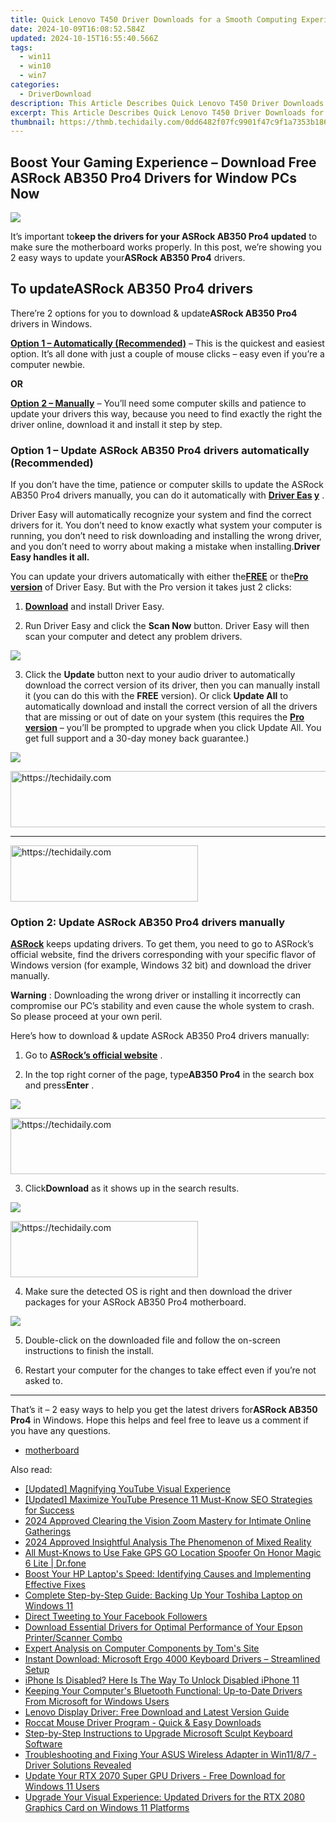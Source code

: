 ```yaml
---
title: Quick Lenovo T450 Driver Downloads for a Smooth Computing Experience
date: 2024-10-09T16:08:52.584Z
updated: 2024-10-15T16:55:40.566Z
tags:
  - win11
  - win10
  - win7
categories:
  - DriverDownload
description: This Article Describes Quick Lenovo T450 Driver Downloads for a Smooth Computing Experience
excerpt: This Article Describes Quick Lenovo T450 Driver Downloads for a Smooth Computing Experience
thumbnail: https://thmb.techidaily.com/0dd6482f07fc9901f47c9f1a7353b186913c8692e5e96af0d412c737fd97f08d.jpg
---
```


## Boost Your Gaming Experience – Download Free ASRock AB350 Pro4 Drivers for Window PCs Now

![](https://images.drivereasy.com/wp-content/uploads/2019/03/image-439.png)

 It’s important to**keep the drivers for your ASRock AB350 Pro4 updated** to make sure the motherboard works properly. In this post, we’re showing you 2 easy ways to update your**ASRock AB350 Pro4** drivers.

## To update**ASRock AB350 Pro4 drivers**

 There’re 2 options for you to download & update**ASRock AB350 Pro4** drivers in Windows.

**[Option 1 – Automatically (Recommended)](https://www.drivereasy.com/knowledge/asrock-ab350-pro4-drivers-update-for-windows-easily/#O1)**  – This is the quickest and easiest option. It’s all done with just a couple of mouse clicks – easy even if you’re a computer newbie.

**OR**

**[Option 2 – Manually](https://tools.techidaily.com/drivereasy/download/)**  – You’ll need some computer skills and patience to update your drivers this way, because you need to find exactly the right the driver online, download it and install it step by step.

### **Option 1 – Update**  ASRock AB350 Pro4 drivers automatically (Recommended)

 If you don’t have the time, patience or computer skills to update the ASRock AB350 Pro4 drivers manually, you can do it automatically with[](https://tools.techidaily.com/drivereasy/download/) **[Driver Eas](https://tools.techidaily.com/drivereasy/download/) [y](https://tools.techidaily.com/drivereasy/download/)**  .

 Driver Easy will automatically recognize your system and find the correct drivers for it. You don’t need to know exactly what system your computer is running, you don’t need to risk downloading and installing the wrong driver, and you don’t need to worry about making a mistake when installing.**Driver Easy handles it all.**

 You can update your drivers automatically with either the[**FREE**](https://tools.techidaily.com/drivereasy/download/) or the[**Pro version**](https://tools.techidaily.com/drivereasy/download/) of Driver Easy. But with the Pro version it takes just 2 clicks:

 1) **[Download](https://tools.techidaily.com/drivereasy/download/)** [](https://tools.techidaily.com/drivereasy/download/) and install Driver Easy.

 2) Run Driver Easy and click the **Scan Now** button. Driver Easy will then scan your computer and detect any problem drivers.

![](https://images.drivereasy.com/wp-content/uploads/2019/03/image-445.png)

 3) Click the **Update** button next to your audio driver to automatically download the correct version of its driver, then you can manually install it (you can do this with the **FREE** version).
 Or click **Update All**  to automatically download and install the correct version of all the drivers that are missing or out of date on your system (this requires the [**Pro version**](https://tools.techidaily.com/drivereasy/download/) – you’ll be prompted to upgrade when you click Update All. You get full support and a 30-day money back guarantee.)

![](https://images.drivereasy.com/wp-content/uploads/2019/03/image-446.png)

<!-- affiliate ads begin -->
<a href="https://appsumo.8odi.net/c/5597632/2087485/7443" target="_top" id="2087485">
  <img src="//a.impactradius-go.com/display-ad/7443-2087485" border="0" alt="https://techidaily.com" width="728" height="90"/>
</a>
<img height="0" width="0" src="https://appsumo.8odi.net/i/5597632/2087485/7443" style="position:absolute;visibility:hidden;" border="0" />
<!-- affiliate ads end -->

---

<!-- affiliate ads begin -->
<a href="https://aligracehair.sjv.io/c/5597632/1948949/19272" target="_top" id="1948949">
  <img src="//a.impactradius-go.com/display-ad/19272-1948949" border="0" alt="https://techidaily.com" width="300" height="90"/>
</a>
<img height="0" width="0" src="https://aligracehair.sjv.io/i/5597632/1948949/19272" style="position:absolute;visibility:hidden;" border="0" />
<!-- affiliate ads end -->

### Option 2: Update ASRock AB350 Pro4 drivers manually

[**ASRock**](https://www.asrock.com/index.us.asp) keeps updating drivers. To get them, you need to go to ASRock’s official website, find the drivers corresponding with your specific flavor of Windows version (for example, Windows 32 bit) and download the driver manually.

**Warning** : Downloading the wrong driver or installing it incorrectly can compromise our PC’s stability and even cause the whole system to crash. So please proceed at your own peril.

 Here’s how to download & update ASRock AB350 Pro4 drivers manually:

 1) Go to **[ASRock’s official website](https://www.asrock.com/index.us.asp)**  .

 2) In the top right corner of the page, type**AB350 Pro4** in the search box and press**Enter** .

![](https://images.drivereasy.com/wp-content/uploads/2019/03/image-442.png)

<!-- affiliate ads begin -->
<a href="https://ephamedtechinc.pxf.io/c/5597632/2137209/26400" target="_top" id="2137209">
  <img src="//a.impactradius-go.com/display-ad/26400-2137209" border="0" alt="https://techidaily.com" width="728" height="90"/>
</a>
<img height="0" width="0" src="https://ephamedtechinc.pxf.io/i/5597632/2137209/26400" style="position:absolute;visibility:hidden;" border="0" />
<!-- affiliate ads end -->

 3) Click**Download** as it shows up in the search results.

![](https://images.drivereasy.com/wp-content/uploads/2019/03/image-443.png)

<!-- affiliate ads begin -->
<a href="https://aligracehair.sjv.io/c/5597632/1885943/19272" target="_top" id="1885943">
  <img src="//a.impactradius-go.com/display-ad/19272-1885943" border="0" alt="https://techidaily.com" width="300" height="90"/>
</a>
<img height="0" width="0" src="https://aligracehair.sjv.io/i/5597632/1885943/19272" style="position:absolute;visibility:hidden;" border="0" />
<!-- affiliate ads end -->

 4) Make sure the detected OS is right and then download the driver packages for your ASRock AB350 Pro4 motherboard.

![](https://images.drivereasy.com/wp-content/uploads/2019/03/image-444-1024x401.png)

 5) Double-click on the downloaded file and follow the on-screen instructions to finish the install.

 6) Restart your computer for the changes to take effect even if you’re not asked to.

---

 That’s it – 2 easy ways to help you get the latest drivers for**ASRock AB350 Pro4** in Windows. Hope this helps and feel free to leave us a comment if you have any questions.

* [motherboard](https://tools.techidaily.com/drivereasy/download/)

<ins class="adsbygoogle"
     style="display:block"
     data-ad-format="autorelaxed"
     data-ad-client="ca-pub-7571918770474297"
     data-ad-slot="1223367746"></ins>

<ins class="adsbygoogle"
     style="display:block"
     data-ad-client="ca-pub-7571918770474297"
     data-ad-slot="8358498916"
     data-ad-format="auto"
     data-full-width-responsive="true"></ins>

<span class="atpl-alsoreadstyle">Also read:</span>
<div><ul>
<li><a href="https://extra-approaches.techidaily.com/updated-magnifying-youtube-visual-experience/"><u>[Updated] Magnifying YouTube Visual Experience</u></a></li>
<li><a href="https://facebook-record-videos.techidaily.com/updated-maximize-youtube-presence-11-must-know-seo-strategies-for-success/"><u>[Updated] Maximize YouTube Presence 11 Must-Know SEO Strategies for Success</u></a></li>
<li><a href="https://extra-resources.techidaily.com/2024-approved-clearing-the-vision-zoom-mastery-for-intimate-online-gatherings/"><u>2024 Approved Clearing the Vision Zoom Mastery for Intimate Online Gatherings</u></a></li>
<li><a href="https://some-approaches.techidaily.com/2024-approved-insightful-analysis-the-phenomenon-of-mixed-reality/"><u>2024 Approved Insightful Analysis The Phenomenon of Mixed Reality</u></a></li>
<li><a href="https://fake-location.techidaily.com/all-must-knows-to-use-fake-gps-go-location-spoofer-on-honor-magic-6-lite-drfone-by-drfone-virtual-android/"><u>All Must-Knows to Use Fake GPS GO Location Spoofer On Honor Magic 6 Lite | Dr.fone</u></a></li>
<li><a href="https://techtrends.techidaily.com/boost-your-hp-laptops-speed-identifying-causes-and-implementing-effective-fixes/"><u>Boost Your HP Laptop's Speed: Identifying Causes and Implementing Effective Fixes</u></a></li>
<li><a href="https://fox-where.techidaily.com/complete-step-by-step-guide-backing-up-your-toshiba-laptop-on-windows-11/"><u>Complete Step-by-Step Guide: Backing Up Your Toshiba Laptop on Windows 11</u></a></li>
<li><a href="https://facebook-clips.techidaily.com/direct-tweeting-to-your-facebook-followers/"><u>Direct Tweeting to Your Facebook Followers</u></a></li>
<li><a href="https://hardware-updates.techidaily.com/download-essential-drivers-for-optimal-performance-of-your-epson-printerscanner-combo/"><u>Download Essential Drivers for Optimal Performance of Your Epson Printer/Scanner Combo</u></a></li>
<li><a href="https://hardware-tips.techidaily.com/expert-analysis-on-computer-components-by-toms-site/"><u>Expert Analysis on Computer Components by Tom's Site</u></a></li>
<li><a href="https://hardware-updates.techidaily.com/instant-download-microsoft-ergo-4000-keyboard-drivers-streamlined-setup/"><u>Instant Download: Microsoft Ergo 4000 Keyboard Drivers – Streamlined Setup</u></a></li>
<li><a href="https://ios-unlock.techidaily.com/iphone-is-disabled-here-is-the-way-to-unlock-disabled-iphone-11-by-drfone-ios/"><u>iPhone Is Disabled? Here Is The Way To Unlock Disabled iPhone 11</u></a></li>
<li><a href="https://hardware-updates.techidaily.com/keeping-your-computers-bluetooth-functional-up-to-date-drivers-from-microsoft-for-windows-users/"><u>Keeping Your Computer's Bluetooth Functional: Up-to-Date Drivers From Microsoft for Windows Users</u></a></li>
<li><a href="https://hardware-updates.techidaily.com/lenovo-display-driver-free-download-and-latest-version-guide/"><u>Lenovo Display Driver: Free Download and Latest Version Guide</u></a></li>
<li><a href="https://hardware-updates.techidaily.com/roccat-mouse-driver-program-quick-and-easy-downloads/"><u>Roccat Mouse Driver Program - Quick & Easy Downloads</u></a></li>
<li><a href="https://hardware-updates.techidaily.com/step-by-step-instructions-to-upgrade-microsoft-sculpt-keyboard-software/"><u>Step-by-Step Instructions to Upgrade Microsoft Sculpt Keyboard Software</u></a></li>
<li><a href="https://hardware-updates.techidaily.com/troubleshooting-and-fixing-your-asus-wireless-adapter-in-win1187-driver-solutions-revealed/"><u>Troubleshooting and Fixing Your ASUS Wireless Adapter in Win11/8/7 - Driver Solutions Revealed</u></a></li>
<li><a href="https://hardware-updates.techidaily.com/update-your-rtx-2070-super-gpu-drivers-free-download-for-windows-11-users/"><u>Update Your RTX 2070 Super GPU Drivers - Free Download for Windows 11 Users</u></a></li>
<li><a href="https://hardware-updates.techidaily.com/upgrade-your-visual-experience-updated-drivers-for-the-rtx-2080-graphics-card-on-windows-11-platforms/"><u>Upgrade Your Visual Experience: Updated Drivers for the RTX 2080 Graphics Card on Windows 11 Platforms</u></a></li>
</ul></div>


